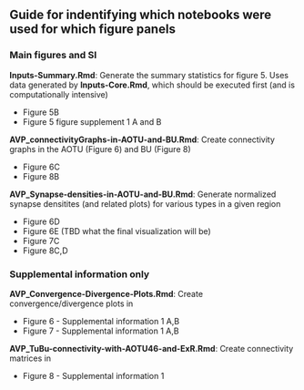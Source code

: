 ## Guide for indentifying which notebooks were used for which figure panels

### Main figures and SI
**Inputs-Summary.Rmd**: Generate the summary statistics for figure 5. Uses data generated by **Inputs-Core.Rmd**, which should be executed first (and is computationally intensive)
* Figure 5B
* Figure 5 figure supplement 1 A and B

**AVP_connectivityGraphs-in-AOTU-and-BU.Rmd**: Create connectivity graphs in the AOTU (Figure 6) and BU (Figure 8)
* Figure 6C
* Figure 8B

**AVP_Synapse-densities-in-AOTU-and-BU.Rmd**: Generate normalized synapse densitites (and related plots) for various types in a given region
* Figure 6D
* Figure 6E (TBD what the final visualization will be)
* Figure 7C
* Figure 8C,D

### Supplemental information only
**AVP_Convergence-Divergence-Plots.Rmd**: Create convergence/divergence plots in
* Figure 6 - Supplemental information 1 A,B
* Figure 7 - Supplemental information 1 A,B

**AVP_TuBu-connectivity-with-AOTU46-and-ExR.Rmd**: Create connectivity matrices in
* Figure 8 - Supplemental information 1
